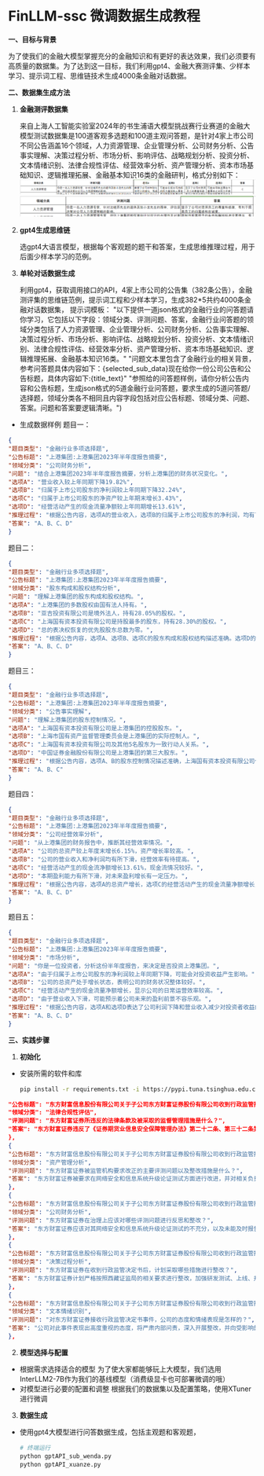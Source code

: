 # FinLLM-ssc 微调数据生成教程

**一、目标与背景**

为了使我们的金融大模型掌握充分的金融知识和有更好的表达效果，我们必须要有高质量的数据集。为了达到这一目标，我们利用gpt4、金融大赛测评集、少样本学习、提示词工程、思维链技术生成4000条金融对话数据。

**二、数据集生成方法**

1. **金融测评数据集**

   来自上海人工智能实验室2024年的书生浦语大模型挑战赛行业赛道的金融大模型测试数据集是100道客观多选题和100道主观问答题，是针对4家上市公司不同公告涵盖16个领域，人力资源管理、企业管理分析、公司财务分析、公告事实理解、决策过程分析、市场分析、影响评估、战略规划分析、投资分析、文本情绪识别、法律合规性评估、经营效率分析、资产管理分析、资本市场基础知识、逻辑推理拓展、金融基本知识16类的金融研判，格式分别如下：
![img_3.png](img_3.png)
![img_4.png](img_4.png)
2. **gpt4生成思维链**

   选gpt4大语言模型，根据每个客观题的题干和答案，生成思维推理过程，用于后面少样本学习的范例。
3. **单轮对话数据生成**

   利用gpt4，获取调用接口的API，4家上市公司的公告集（382条公告），金融测评集的思维链范例，提示词工程和少样本学习，生成382*5共约4000条金融对话数据集，
   提示词模板：
"以下提供一道json格式的金融行业的问答题请你学习，它包括以下字段：领域分类、评测问题、答案，金融行业问答题的领域分类包括了人力资源管理、企业管理分析、公司财务分析、公告事实理解、决策过程分析、市场分析、影响评估、战略规划分析、投资分析、文本情绪识别、法律合规性评估、经营效率分析、资产管理分析、资本市场基础知识、逻辑推理拓展、金融基本知识16类。"
"问题文本里包含了金融行业的相关背景，参考问答题具体内容如下：{selected_sub_data}现在给你一份公司公告和公告标题，具体内容如下:{title_text}"
"参照给的问答题样例，请你分析公告内容和公告标题，生成json格式的5道金融行业问答题，要求生成的5道问答题/选择题，领域分类各不相同且内容字段包括对应公告标题、领域分类、问题、答案。问题和答案要逻辑清晰。")
* 生成数据样例
题目一：
```json
{
"题目类型": "金融行业多项选择题",
"公告标题": "上港集团:上港集团2023年半年度报告摘要",
"领域分类": "公司财务分析",
"问题": "结合上港集团2023年半年度报告摘要，分析上港集团的财务状况变化。",
"选项A": "营业收入较上年同期下降19.82%",
"选项B": "归属于上市公司股东的净利润较上年同期下降32.24%",
"选项C": "归属于上市公司股东的净资产较上年期末增长3.43%",
"选项D": "经营活动产生的现金流量净额较上年同期增长13.61%",
"推理过程": "根据公告内容，选项A的营业收入，选项B的归属于上市公司股东的净利润，均有下降，说明公司的盈利能力有所下滑。选项C的归属于上市公司股东的净资产有所增长，说明公司的净资产在增加。选项D的经营活动产生的现金流量净额有所增长，说明公司的现金流入量在增加，公司经营活动的现金流情况较好。",
"答案": "A、B、C、D"
}
```
题目二：
```json
{
"题目类型": "金融行业多项选择题",
"公告标题": "上港集团:上港集团2023年半年度报告摘要",
"领域分类": "股东构成和股权结构分析",
"问题": "理解上港集团的股东构成和股权结构。",
"选项A": "上港集团的多数股权由国有法人持有。",
"选项B": "亚吉投资有限公司是境外法人，持有28.05%的股权。",
"选项C": "上海国有资本投资有限公司是持股最多的股东，持有28.30%的股权。",
"选项D": "总的表决权恢复的优先股股东总数为零。",
"推理过程": "根据公告内容，选项A、选项B、选项C的股东构成和股权结构描述准确。选项D的描述，根据公告，上港集团没有表决权恢复的优先股股东，证明其推断也是准确的。",
"答案": "A、B、C、D"
}
```
题目三：
```json
{
"题目类型": "金融行业多项选择题",
"公告标题": "上港集团:上港集团2023年半年度报告摘要",
"领域分类": "公告事实理解",
"问题": "理解上港集团的股东控制情况。",
"选项A": "上海国有资本投资有限公司是上港集团的控股股东。",
"选项B": "上海市国有资产监督管理委员会是上港集团的实际控制人。",
"选项C": "上海国有资本投资有限公司及其他5名股东为一致行动人关系。",
"选项D": "中国证券金融股份有限公司是上港集团的第三大股东。",
"推理过程": "根据公告内容，选项A、B的股东控制情况描述准确，上海国有资本投资有限公司作为持股最多的股东是控股股东，实际控制人是上海市国有资产监督管理委员会。选项C的一致行动人关系也是根据公告内容推断的结果。选项D对于上港集团的第三大股东的描述不准确，中国证券金融股份有限公司并非第三大股东，第三大股东为中远海运控股股份有限公司。",
"答案": "A、B、C"
}
```
题目四：
```json
{
"题目类型": "金融行业多项选择题",
"公告标题": "上港集团:上港集团2023年半年度报告摘要",
"领域分类": "公司经营效率分析",
"问题": "从上港集团的财务报告中，推断其经营效率情况。",
"选项A": "公司的总资产较上年度末增长6.15%，资产增长率较高。",
"选项B": "公司的营业收入和净利润均有所下滑，经营效率有待提高。",
"选项C": "经营活动产生的现金流净额增长13.61%，现金流情况较好。",
"选项D": "本期盈利能力有所下滑，对未来盈利增长有一定压力。",
"推理过程": "根据公告内容，选项A的总资产增长，选项C的经营活动产生的现金流量净额增长，显示公司的经营活动和资产管理效率较高。但选项B和选项D则显示了公司的经营效率和盈利能力均有待提高。",
"答案": "A、B、C、D"
}
```
题目五：
```json
{
"题目类型": "金融行业多项选择题",
"公告标题": "上港集团:上港集团2023年半年度报告摘要",
"领域分类": "市场分析",
"问题": "你是一位投资者，分析这份半年度报告，来决定是否投资上港集团。",
"选项A": "由于归属于上市公司股东的净利润较上年同期下降，可能会对投资收益产生影响。",
"选项B": "公司的总资产处于增长状态，表明公司的财务状况整体较好。",
"选项C": "经营活动产生的现金流量净额增长，显示公司的日常运营效率较高。",
"选项D": "由于营业收入下滑，可能预示着公司未来的盈利前景不容乐观。",
"推理过程": "根据公告内容，选项A和选项D表达了公司利润下降和营业收入减少对投资者收益的潜在负面影响，而选项B和选项C则表示公司的财务状况和经营效率表现良好，可能对投资者产生吸引力。因此，决定是否投资上港集团，投资者需要考虑这些因素的综合影响。",
"答案": "A、B、C、D"
}
  ```

**三、实践步骤**

1. **初始化**

* 安装所需的软件和库

  ```bash
  pip install -r requirements.txt -i https://pypi.tuna.tsinghua.edu.cn/simple

```json
"公告标题": "东方财富信息股份有限公司关于子公司东方财富证券股份有限公司收到行政监管措施决定书的公告",
"领域分类": "法律合规性评估",
"评测问题": "东方财富证券所违反的法律条款及被采取的监督管理措施是什么？",
"答案": "东方财富证券违反了《证券期货业信息安全保障管理办法》第二十二条、第三十二条第一款以及《证券期货业网络安全事件报告与调查处理办法》第四条、第十八条第一项。被西藏证监局决定采取责令改正的监督管理措施。"
},
{
"公告标题": "东方财富信息股份有限公司关于子公司东方财富证券股份有限公司收到行政监管措施决定书的公告",
"领域分类": "资产管理分析",
"评测问题": "东方财富证券被监管机构要求改正的主要评测问题以及整改措施是什么？",
"答案": "东方财富证券被要求在网络安全和信息系统升级论证测试方面进行改进，并对相关负责人员进行内部责任追究。整改措施包括加强信息系统建设的统筹规划，完善评测问题的应急预警、处置、报告机制，以确保信息系统安全平稳运行。"
},
{
"公告标题": "东方财富信息股份有限公司关于子公司东方财富证券股份有限公司收到行政监管措施决定书的公告",
"领域分类": "公司财务分析",
"评测问题": "东方财富证券在治理上应该对哪些评测问题进行反思和整改？",
"答案": "东方财富证券应该对其网络安全和信息系统升级论证测试的不充分，以及未能及时报告网络安全事件的评测问题进行深度反思和整改。"
},
{
"公告标题": "东方财富信息股份有限公司关于子公司东方财富证券股份有限公司收到行政监管措施决定书的公告",
"领域分类": "决策过程分析",
"评测问题": "东方财富证券在收到行政监管决定书后，计划采取哪些措施进行整改？",
"答案": "东方财富证券计划严格按照西藏证监局的相关要求进行整改，加强研发测试、上线、升级变更及运维管理，完善应急预警、处置、报告机制，确保信息系统安全平稳运行。并在规定期限内及时向监管部门提交相关报告。"
},
{
"公告标题": "东方财富信息股份有限公司关于子公司东方财富证券股份有限公司收到行政监管措施决定书的公告",
"领域分类": "文本情绪识别",
"评测问题": "对东方财富证券接收行政监管决定书事件，公司的态度和情绪表现是怎样的？",
"答案": "公司对此事件表现出高度重视的态度，将严肃内部问责，深入开展整改，并向受影响的用户表示诚挚的歉意。公司将认真吸取教训，全面排查，切实整改，防止类似情况再次发生。"
},
   ```       
2. **模型选择与配置**

* 根据需求选择适合的模型
  为了使大家都能够玩上大模型，我们选用InterLLM2-7B作为我们的基线模型（消费级显卡也可部署微调的哦）
* 对模型进行必要的配置和调整
  根据我们的数据集以及配置策略，使用XTuner进行微调

3. **数据生成**

* 使用gpt4大模型进行问答数据生成，包括主观题和客观题，

  ```bash
  # 终端运行
  python gptAPI_sub_wenda.py
  python gptAPI_xuanze.py
  ```


